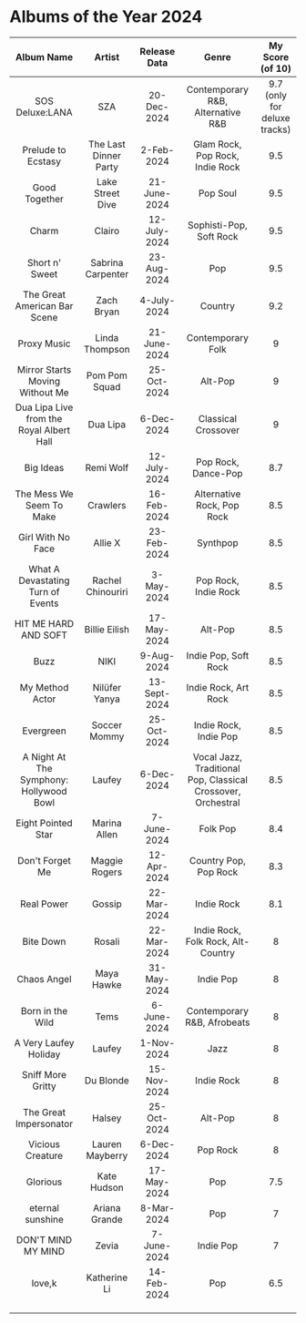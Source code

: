 # Albums of the Year 2024

|                Album Name                |        Artist         | Release Data |                            Genre                             |       My Score (of 10)       |
|:----------------------------------------:|:---------------------:|:------------:|:------------------------------------------------------------:|:----------------------------:|
|             SOS Deluxe:LANA              |          SZA          | 20-Dec-2024  |              Contemporary R&B, Alternative R&B               | 9.7 (only for deluxe tracks) |
|            Prelude to Ecstasy            | The Last Dinner Party |  2-Feb-2024  |               Glam Rock, Pop Rock, Indie Rock                |             9.5              |
|              Good Together               |   Lake Street Dive    | 21-June-2024 |                           Pop Soul                           |             9.5              |
|                  Charm                   |        Clairo         | 12-July-2024 |                   Sophisti-Pop, Soft Rock                    |             9.5              |
|              Short n' Sweet              |   Sabrina Carpenter   | 23-Aug-2024  |                             Pop                              |             9.5              |
|       The Great American Bar Scene       |      Zach Bryan       | 4-July-2024  |                           Country                            |             9.2              |
|               Proxy Music                |    Linda Thompson     | 21-June-2024 |                      Contemporary Folk                       |              9               |
|     Mirror Starts Moving Without Me      |     Pom Pom Squad     | 25-Oct-2024  |                           Alt-Pop                            |              9               |
| Dua Lipa Live from the Royal Albert Hall |       Dua Lipa        |  6-Dec-2024  |                     Classical Crossover                      |              9               |
|                Big Ideas                 |       Remi Wolf       | 12-July-2024 |                     Pop Rock, Dance-Pop                      |             8.7              |
|         The Mess We Seem To Make         |       Crawlers        | 16-Feb-2024  |                  Alternative Rock, Pop Rock                  |             8.5              |
|            Girl With No Face             |        Allie X        | 23-Feb-2024  |                           Synthpop                           |             8.5              |
|    What A Devastating Turn of Events     |   Rachel Chinouriri   |  3-May-2024  |                     Pop Rock, Indie Rock                     |             8.5              |
|           HIT ME HARD AND SOFT           |     Billie Eilish     | 17-May-2024  |                           Alt-Pop                            |             8.5              |
|                   Buzz                   |         NIKI          |  9-Aug-2024  |                     Indie Pop, Soft Rock                     |             8.5              |
|             My Method Actor              |     Nilüfer Yanya     | 13-Sept-2024 |                     Indie Rock, Art Rock                     |             8.5              |
|                Evergreen                 |     Soccer Mommy      | 25-Oct-2024  |                    Indie Rock, Indie Pop                     |             8.5              |
| A Night At The Symphony: Hollywood Bowl  |        Laufey         |  6-Dec-2024  | Vocal Jazz, Traditional Pop, Classical Crossover, Orchestral |             8.5              |
|            Eight Pointed Star            |     Marina Allen      | 7-June-2024  |                           Folk Pop                           |             8.4              |
|             Don't Forget Me              |     Maggie Rogers     | 12-Apr-2024  |                    Country Pop, Pop Rock                     |             8.3              |
|                Real Power                |        Gossip         | 22-Mar-2024  |                          Indie Rock                          |             8.1              |
|                Bite Down                 |        Rosali         | 22-Mar-2024  |              Indie Rock, Folk Rock, Alt-Country              |              8               |
|               Chaos Angel                |      Maya Hawke       | 31-May-2024  |                          Indie Pop                           |              8               |
|             Born in the Wild             |         Tems          | 6-June-2024  |                 Contemporary R&B, Afrobeats                  |              8               |
|          A Very Laufey Holiday           |        Laufey         |  1-Nov-2024  |                             Jazz                             |              8               |
|            Sniff More Gritty             |       Du Blonde       | 15-Nov-2024  |                          Indie Rock                          |              8               |
|          The Great Impersonator          |        Halsey         | 25-Oct-2024  |                           Alt-Pop                            |              8               |
|             Vicious Creature             |    Lauren Mayberry    |  6-Dec-2024  |                           Pop Rock                           |              8               |
|                 Glorious                 |      Kate Hudson      | 17-May-2024  |                             Pop                              |             7.5              |
|             eternal sunshine             |     Ariana Grande     |  8-Mar-2024  |                             Pop                              |              7               |
|            DON'T MIND MY MIND            |         Zevia         | 7-June-2024  |                          Indie Pop                           |              7               |
|                  love,k                  |     Katherine Li      | 14-Feb-2024  |                             Pop                              |             6.5              |
|                                          |                       |              |                                                              |                              |
|                                          |                       |              |                                                              |                              |
|                                          |                       |              |                                                              |                              |


